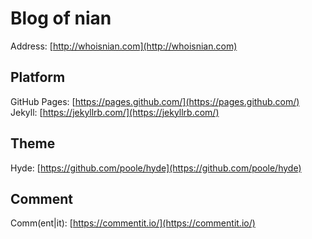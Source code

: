 # Blog of nian
Address: [http://whoisnian.com](http://whoisnian.com)  

## Platform
GitHub Pages: [https://pages.github.com/](https://pages.github.com/)  
Jekyll: [https://jekyllrb.com/](https://jekyllrb.com/)  

## Theme
Hyde: [https://github.com/poole/hyde](https://github.com/poole/hyde)  

## Comment
Comm(ent|it): [https://commentit.io/](https://commentit.io/)  
